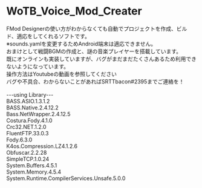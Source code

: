 # WoTB_Voice_Mod_Creater
FMod Designerの使い方がわからなくても自動でプロジェクトを作成、ビルド、適応をしてくれるソフトです。<br>
※sounds.yamlを変更するためAndroid端末は適応できません。<br>
おまけとして戦闘BGMの作成と、謎の音楽プレイヤーを搭載しています。<br>
既にオンラインも実装していますが、バグがまだまだたくさんあるため利用できないようになっています。<br>
操作方法はYoutubeの動画を参照してください<br>
バグや不具合、わからないことがあればSRTTbacon#2395までご連絡を！<br>
<br>
---using Library---<br>
BASS.ASIO.1.3.1.2<br>
BASS.Native.2.4.12.2<br>
Bass.NetWrapper.2.4.12.5<br>
Costura.Fody.4.1.0<br>
Crc32.NET.1.2.0<br>
FluentFTP.33.0.3<br>
Fody.6.3.0<br>
K4os.Compression.LZ4.1.2.6<br>
Obfuscar.2.2.28<br>
SimpleTCP.1.0.24<br>
System.Buffers.4.5.1<br>
System.Memory.4.5.4<br>
System.Runtime.CompilerServices.Unsafe.5.0.0
